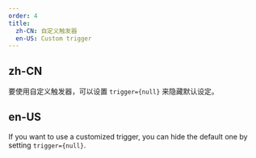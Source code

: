 ```yaml
---
order: 4
title:
  zh-CN: 自定义触发器
  en-US: Custom trigger
---
```


## zh-CN

要使用自定义触发器，可以设置 `trigger={null}` 来隐藏默认设定。

## en-US

If you want to use a customized trigger, you can hide the default one by setting `trigger={null}`.